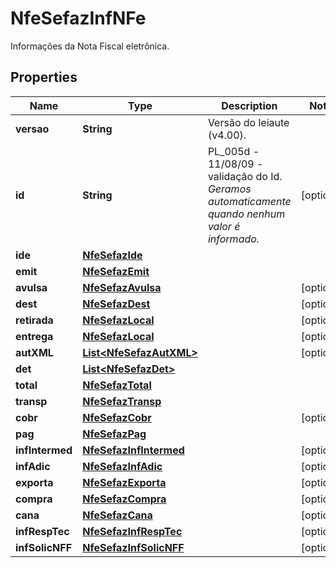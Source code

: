 

# NfeSefazInfNFe

Informações da Nota Fiscal eletrônica.

## Properties

| Name | Type | Description | Notes |
|------------ | ------------- | ------------- | -------------|
|**versao** | **String** | Versão do leiaute (v4.00). |  |
|**id** | **String** | PL_005d - 11/08/09 - validação do Id.    *Geramos automaticamente quando nenhum valor é informado.* |  [optional] |
|**ide** | [**NfeSefazIde**](NfeSefazIde.md) |  |  |
|**emit** | [**NfeSefazEmit**](NfeSefazEmit.md) |  |  |
|**avulsa** | [**NfeSefazAvulsa**](NfeSefazAvulsa.md) |  |  [optional] |
|**dest** | [**NfeSefazDest**](NfeSefazDest.md) |  |  [optional] |
|**retirada** | [**NfeSefazLocal**](NfeSefazLocal.md) |  |  [optional] |
|**entrega** | [**NfeSefazLocal**](NfeSefazLocal.md) |  |  [optional] |
|**autXML** | [**List&lt;NfeSefazAutXML&gt;**](NfeSefazAutXML.md) |  |  [optional] |
|**det** | [**List&lt;NfeSefazDet&gt;**](NfeSefazDet.md) |  |  |
|**total** | [**NfeSefazTotal**](NfeSefazTotal.md) |  |  |
|**transp** | [**NfeSefazTransp**](NfeSefazTransp.md) |  |  |
|**cobr** | [**NfeSefazCobr**](NfeSefazCobr.md) |  |  [optional] |
|**pag** | [**NfeSefazPag**](NfeSefazPag.md) |  |  |
|**infIntermed** | [**NfeSefazInfIntermed**](NfeSefazInfIntermed.md) |  |  [optional] |
|**infAdic** | [**NfeSefazInfAdic**](NfeSefazInfAdic.md) |  |  [optional] |
|**exporta** | [**NfeSefazExporta**](NfeSefazExporta.md) |  |  [optional] |
|**compra** | [**NfeSefazCompra**](NfeSefazCompra.md) |  |  [optional] |
|**cana** | [**NfeSefazCana**](NfeSefazCana.md) |  |  [optional] |
|**infRespTec** | [**NfeSefazInfRespTec**](NfeSefazInfRespTec.md) |  |  [optional] |
|**infSolicNFF** | [**NfeSefazInfSolicNFF**](NfeSefazInfSolicNFF.md) |  |  [optional] |



